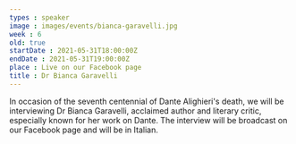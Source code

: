 ```yaml
---
types : speaker
image : images/events/bianca-garavelli.jpg
week : 6
old: true
startDate : 2021-05-31T18:00:00Z
endDate : 2021-05-31T19:00:00Z
place : Live on our Facebook page
title : Dr Bianca Garavelli
---
```

In occasion of the seventh centennial of Dante Alighieri's death, we will be interviewing Dr Bianca Garavelli, acclaimed author and literary critic, especially known for her work on Dante. The interview will be broadcast on our Facebook page and will be in Italian.